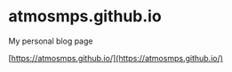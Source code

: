 # atmosmps.github.io

My personal blog page

[https://atmosmps.github.io/](https://atmosmps.github.io/)
